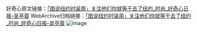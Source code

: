 好奇心原文链接：[「图说纽约时装周」关注他们你就等于去了纽约_时尚_好奇心日报-吴亭蓉](https://www.qdaily.com/articles/2137.html)
WebArchive归档链接：[「图说纽约时装周」关注他们你就等于去了纽约_时尚_好奇心日报-吴亭蓉](http://web.archive.org/web/20190623150915/https://www.qdaily.com/articles/2137.html)
![image](http://ww3.sinaimg.cn/large/007d5XDply1g3vbx42wf4j30u09efkjl)